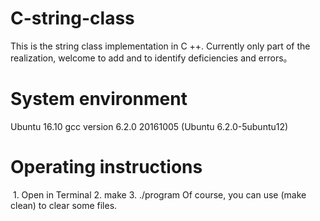 # C-string-class
  This is the string class implementation in C ++. Currently only part of the realization, welcome to add and to identify deficiencies and errors。


# System environment
  Ubuntu 16.10  gcc version 6.2.0 20161005 (Ubuntu 6.2.0-5ubuntu12) 

  
# Operating instructions 
  1. Open in Terminal
  2. make
  3. ./program
 Of course, you can use (make clean) to clear some files.
 

